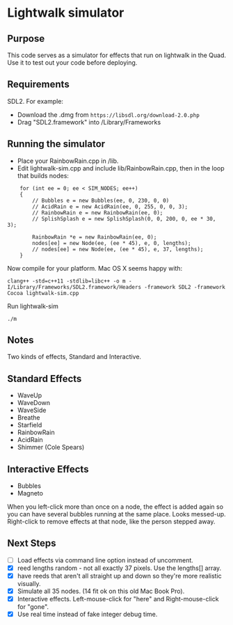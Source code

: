 # Lightwalk simulator

## Purpose

This code serves as a simulator for effects that run on lightwalk in the Quad.  Use it to test out your code before deploying.

## Requirements

SDL2. For example:
- Download the .dmg from  ```https://libsdl.org/download-2.0.php```
- Drag "SDL2.framework" into /Library/Frameworks

## Running the simulator

- Place your RainbowRain.cpp in /lib. 
- Edit lightwalk-sim.cpp and include lib/RainbowRain.cpp, then in the loop that builds nodes:

```
    for (int ee = 0; ee < SIM_NODES; ee++)
    {
        // Bubbles e = new Bubbles(ee, 0, 230, 0, 0)
        // AcidRain e = new AcidRain(ee, 0, 255, 0, 0, 3);
        // RainbowRain e = new RainbowRain(ee, 0);
        // SplishSplash e = new SplishSplash(0, 0, 200, 0, ee * 30, 3);

        RainbowRain *e = new RainbowRain(ee, 0);
        nodes[ee] = new Node(ee, (ee * 45), e, 0, lengths);
        // nodes[ee] = new Node(ee, (ee * 45), e, 37, lengths);
    }
```

Now compile for your platform.
Mac OS X seems happy with:
```
clang++ -std=c++11 -stdlib=libc++ -o m -I/Library/Frameworks/SDL2.framework/Headers -framework SDL2 -framework Cocoa lightwalk-sim.cpp
```


Run lightwalk-sim
```
./m
```

## Notes

Two kinds of effects, Standard and Interactive.

## Standard Effects

- WaveUp
- WaveDown
- WaveSide
- Breathe
- Starfield
- RainbowRain
- AcidRain
- Shimmer (Cole Spears)

## Interactive Effects

- Bubbles
- Magneto

When you left-click more than once on a node, the effect is added again so you can have several bubbles
running at the same place.  Looks messed-up.  
Right-click to remove effects at that node, like the person stepped away.

## Next Steps

- [ ] Load effects via command line option instead of uncomment.
- [x] reed lengths random - not all exactly 37 pixels. Use the lengths[] array.
- [x] have reeds that aren't all straight up and down so they're more realistic visually.
- [x] Simulate all 35 nodes. (14 fit ok on this old Mac Book Pro).
- [x] Interactive effects.  Left-mouse-click for "here" and Right-mouse-click for "gone".
- [x] Use real time instead of fake integer debug time.
